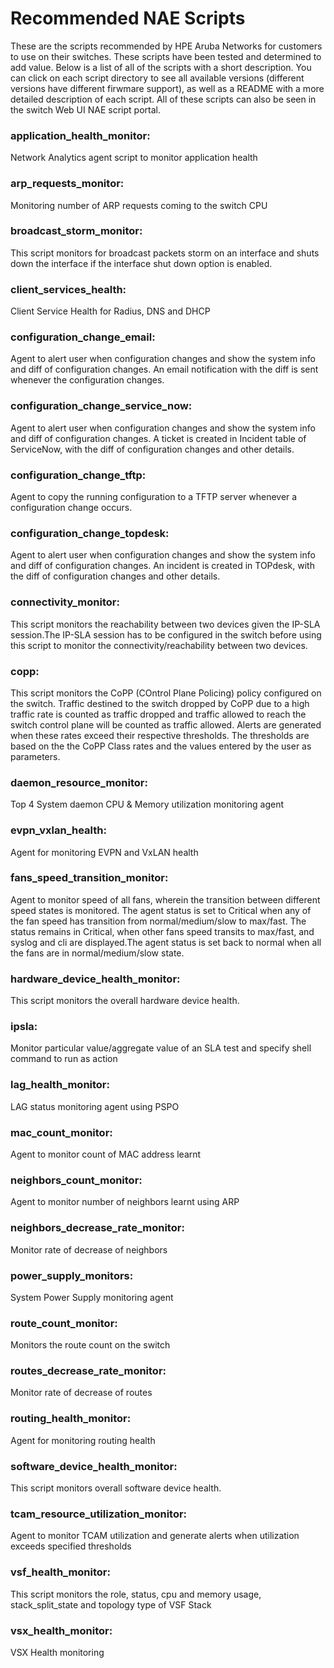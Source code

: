 # Recommended NAE Scripts

These are the scripts recommended by HPE Aruba Networks for customers to use on their switches. These scripts have been tested and determined to add value.  Below is a list of all of the scripts with a short description. You can click on each script directory to see all available versions (different versions have different firwmare support), as well as a README with a more detailed description of each script.  All of these scripts can also be seen in the switch Web UI NAE script portal.

### application_health_monitor:
Network Analytics agent script to monitor application health

### arp_requests_monitor:
Monitoring number of ARP requests coming to the switch CPU

### broadcast_storm_monitor:
This script monitors for broadcast packets storm on an interface and shuts down the interface if the interface shut down option is enabled.

### client_services_health:
Client Service Health for Radius, DNS and DHCP

### configuration_change_email:
Agent to alert user when configuration changes and show the system info and diff of configuration changes. An email notification with the diff is sent whenever the configuration changes.

### configuration_change_service_now:
Agent to alert user when configuration changes and show the system info and diff of configuration changes. A ticket is created in Incident table of ServiceNow, with the diff of configuration changes and other details.

### configuration_change_tftp:
Agent to copy the running configuration to a TFTP server whenever a configuration change occurs.

### configuration_change_topdesk:
Agent to alert user when configuration changes and show the system info and diff of configuration changes. An incident is created in TOPdesk, with the diff of configuration changes and other details.

### connectivity_monitor:
This script monitors the reachability between two devices given the IP-SLA session.The IP-SLA session has to be configured in the switch before using this script to monitor the connectivity/reachability between two devices.

### copp:
This script monitors the CoPP (COntrol Plane Policing) policy configured on the switch. Traffic destined to the switch dropped by CoPP due to a high traffic rate is counted as traffic dropped and traffic allowed to reach the switch control plane will be counted as traffic allowed. Alerts are generated when these rates exceed their respective thresholds. The thresholds are based on the the CoPP Class rates and the values entered by the user as parameters.

### daemon_resource_monitor:
Top 4 System daemon CPU & Memory utilization monitoring agent

### evpn_vxlan_health:
Agent for monitoring EVPN and VxLAN health

### fans_speed_transition_monitor:
Agent to monitor speed of all fans, wherein the transition between different speed states is monitored. The agent status is set to Critical when any of the fan speed has transition from normal/medium/slow to max/fast. The status remains in Critical, when other fans speed transits to max/fast, and syslog and cli are displayed.The agent status is set back to normal when all the fans are in normal/medium/slow state.

### hardware_device_health_monitor:
This script monitors the overall hardware device health.

### ipsla:
Monitor particular value/aggregate value of an SLA test and specify shell command to run as action

### lag_health_monitor:
LAG status monitoring agent using PSPO

### mac_count_monitor:
Agent to monitor count of MAC address learnt 

### neighbors_count_monitor:
Agent to monitor number of neighbors learnt using ARP

### neighbors_decrease_rate_monitor:
Monitor rate of decrease of neighbors

### power_supply_monitors:
System Power Supply monitoring agent

### route_count_monitor:
Monitors the route count on the switch

### routes_decrease_rate_monitor:
Monitor rate of decrease of routes

### routing_health_monitor:
Agent for monitoring routing health

### software_device_health_monitor:
This script monitors overall software device health.

### tcam_resource_utilization_monitor:
Agent to monitor TCAM utilization and generate alerts when utilization exceeds specified thresholds

### vsf_health_monitor:
This script monitors the role, status, cpu and memory usage, stack_split_state and topology type of VSF Stack

### vsx_health_monitor:
VSX Health monitoring

